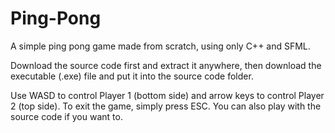 # Ping-Pong
A simple ping pong game made from scratch, using only C++ and SFML.

Download the source code first and extract it anywhere, then download the executable (.exe) file and put it into the source code folder.

Use WASD to control Player 1 (bottom side) and arrow keys to control Player 2 (top side).
To exit the game, simply press ESC.
You can also play with the source code if you want to.
